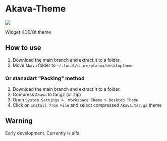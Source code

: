 # Akava-Theme
![](https://i.imgur.com/DjkLxcA.png)

Widget KDE/Qt theme

## How to use
1. Download the main branch and extract it to a folder.
2. Move `Akava` folder to `~/.local/share/plasma/desktoptheme`

### Or stanadart "Packing" method 
1. Download the main branch and extract it to a folder.
2. Compress `Akava` to tar.gz (or zip)
3. Open `System Settings >  Workspace Theme > Desktop Theme` 
4. Click on `Install from File` and select compressed `Akava.tar.gz` theme

## Warning
Early development. Currently is alfa.
